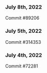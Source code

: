 ### July 8th, 2022

Commit #89206

### July 5th, 2022

Commit #314353


### July 4th, 2022

Commit #72281
